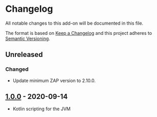 # Changelog
All notable changes to this add-on will be documented in this file.

The format is based on [Keep a Changelog](https://keepachangelog.com/en/1.0.0/)
and this project adheres to [Semantic Versioning](https://semver.org/spec/v2.0.0.html).

## Unreleased
### Changed
- Update minimum ZAP version to 2.10.0.

## [1.0.0] - 2020-09-14

- Kotlin scripting for the JVM

[1.0.0]: https://github.com/zaproxy/zap-extensions/releases/kotlin-v1.0.0
